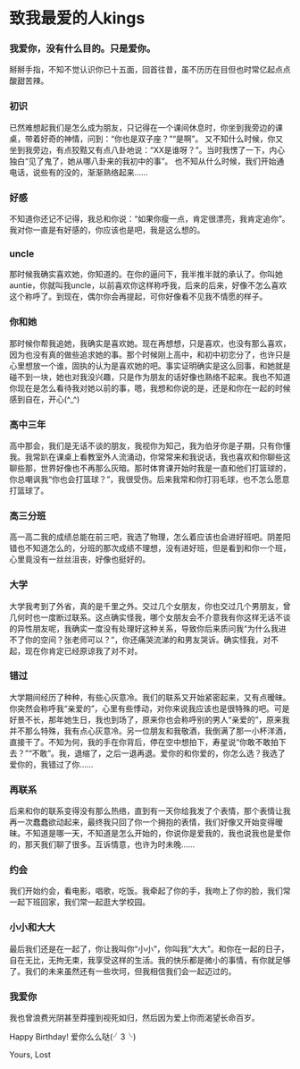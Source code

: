 # 致我最爱的人kings

### 我爱你，没有什么目的。只是爱你。
掰掰手指，不知不觉认识你已十五面，回首往昔，虽不历历在目但也时常亿起点点酸甜苦辣。

### 初识
已然难想起我们是怎么成为朋友，只记得在一个课间休息时，你坐到我旁边的课桌，带着好奇的神情，问到：“你也是双子座？”“是啊”。
又不知什么时候，你又坐到我旁边，有点狡黠又有点八卦地说：“XX是谁呀？”。当时我愣了一下，内心独白“见了鬼了，她从哪八卦来的我初中的事”。
也不知从什么时候，我们开始通电话，说些有的没的，渐渐熟络起来……

### 好感
不知道你还记不记得，我总和你说：“如果你瘦一点，肯定很漂亮，我肯定追你”。我对你一直是有好感的，你应该也是吧，我是这么想的。

### uncle
那时候我确实喜欢她，你知道的。在你的逼问下，我半推半就的承认了。你叫她auntie，你就叫我uncle，以前喜欢你这样称呼我，后来的后来，好像不怎么喜欢这个称呼了。到现在，偶尔你会再提起，可你好像看不见我不情愿的样子。

### 你和她
那时候你帮我追她，我确实是喜欢她。现在再想想，只是喜欢，也没有那么喜欢，因为也没有真的做些追求她的事。那个时候刚上高中，和初中初恋分了，也许只是心里想放一个谁，固执的认为是喜欢她的吧。事实证明确实是这么回事，和她就是碰不到一块，她也对我没兴趣，只是作为朋友的话好像也熟络不起来。我也不知道你现在是怎么看待我对她以前的事，嗯，我想和你说的是，还是和你在一起的时候感到自在，开心(^_^)

### 高中三年
高中那会，我们是无话不谈的朋友，我视你为知己，我为伯牙你是子期，只有你懂我。我常趴在课桌上看教室外人流涌动，你常常来和我说话，我也喜欢和你聊些这聊些那，世界好像也不再那么灰暗。那时体育课开始时我是一直和他们打篮球的，你总嘲讽我“你也会打篮球？”，我很受伤。后来我常和你打羽毛球，也不怎么愿意打篮球了。

### 高三分班
高一高二我的成绩总能在前三吧，我选了物理，怎么着应该也会进好班吧。阴差阳错也不知道怎么的，分班的那次成绩不理想，没有进好班，但是看到和你一个班，心里竟没有一丝丝沮丧，好像也挺好的。

### 大学
大学我考到了外省，真的是千里之外。交过几个女朋友，你也交过几个男朋友，曾几何时也一度断过联系。这点确实怪我，哪个女朋友会不介意我有你这样无话不谈的异性朋友呢，我确实一度没有处理好这种关系，导致你后来质问我“为什么我进不了你的空间？张老师可以？”，你还痛哭流涕的和男友哭诉。确实怪我，对不起，现在你肯定已经原谅我了对不对。

### 错过
大学期间经历了种种，有些心灰意冷。我们的联系又开始紧密起来，又有点暧昧。你突然会称呼我“亲爱的”，心里有些悸动，对你来说我应该也是很特殊的吧。可是好景不长，那年她生日，我也到场了，原来你也会称呼别的男人“亲爱的”，原来我并不那么特殊，我有点心灰意冷。另一位朋友和我敬酒，我倒满了那一小杯洋酒，直接干了。不知为何，我的手在你背后，停在空中想拍下，寿星说“你敢不敢拍下去？”“不敢”。我，退缩了，之后一退再退。爱你的和你爱的，你怎么选？我选了爱你的，我错过了你……

### 再联系
后来和你的联系变得没有那么热络，直到有一天你给我发了个表情，那个表情让我再一次蠢蠢欲动起来，最终我只回了你一个拥抱的表情，我们好像又开始变得暧昧。不知道是哪一天，不知道是怎么开始的，你说你是爱我的，我也说我也是爱你的，那天我们聊了很多。互诉情意，也许为时未晚……

### 约会
我们开始约会，看电影，唱歌，吃饭。我牵起了你的手，我吻上了你的脸，我们常一起下班回家，我们常一起逛大学校园。

### 小小和大大
最后我们还是在一起了，你让我叫你“小小”，你叫我“大大”。和你在一起的日子，自在无比，无拘无束，我享受这样的生活。我的快乐都是微小的事情，有你就足够了。我们的未来虽然还有一些坎坷，但我相信我们会一起迈过的。

### 我爱你
我也曾浪费光阴甚至莽撞到视死如归，然后因为爱上你而渴望长命百岁。

Happy Birthday! 爱你么么哒(╯3╰)

Yours, Lost

